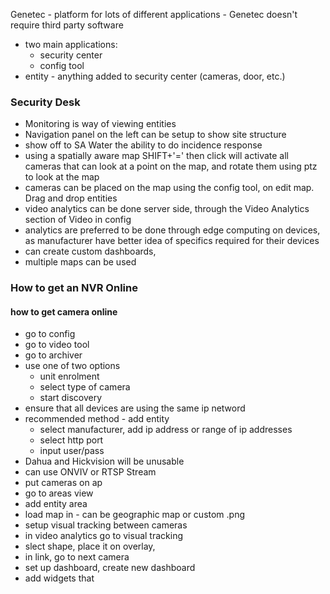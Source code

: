 Genetec
	- platform for lots of different applications
	- Genetec doesn't require third party software

- two main applications:
	- security center
	- config tool
- entity - anything added to security center (cameras, door, etc.)

### Security Desk
- Monitoring is way of viewing entities
- Navigation panel on the left can be setup to show site structure
- show off to SA Water the ability to do incidence response
- using a spatially aware map SHIFT+'=' then click will activate all cameras that can look at a point on the map, and rotate them using ptz to look at the map
- cameras can be placed on the map using the config tool, on edit map. Drag and drop entities 
- video analytics can be done server side, through the Video Analytics section of Video in config
- analytics are preferred to be done through edge computing on devices, as manufacturer have better idea of specifics required for their devices
- can create custom dashboards, 
- multiple maps can be used


### How to get an NVR Online

#### how to get camera online
- go to config
- go to video tool
- go to archiver
- use one of two options
	- unit enrolment
	- select type of camera
	- start discovery
- ensure that all devices are using the same ip netword
- recommended method - add entity
	- select manufacturer, add ip address or range of ip addresses
	- select http port
	- input user/pass
- Dahua and Hickvision will be unusable
-  can use ONVIV or RTSP Stream
- put cameras on ap
- go to areas view
- add entity area
- load map in - can be geographic map or custom .png 
- setup visual tracking between cameras
- in video analytics go to visual tracking
- slect shape, place it on overlay,
- in link, go to next camera 
- set up dashboard, create new dashboard
- add widgets that 



